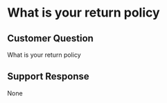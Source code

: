 # What is your return policy

## Customer Question

What is your return policy

## Support Response

None
